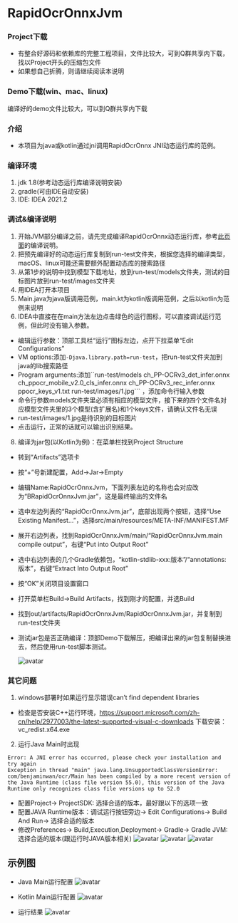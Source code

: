 # RapidOcrOnnxJvm

### Project下载
* 有整合好源码和依赖库的完整工程项目，文件比较大，可到Q群共享内下载，找以Project开头的压缩包文件
* 如果想自己折腾，则请继续阅读本说明

### Demo下载(win、mac、linux)
编译好的demo文件比较大，可以到Q群共享内下载

### 介绍

* 本项目为java或kotlin通过jni调用RapidOcrOnnx JNI动态运行库的范例。

### 编译环境

1. jdk 1.8(参考动态运行库编译说明安装)
2. gradle(可由IDE自动安装)
3. IDE: IDEA 2021.2

### 调试&编译说明

1. 开始JVM部分编译之前，请先完成编译RapidOcrOnnx动态运行库，参考[此页面](https://github.com/RapidAI/RapidOcrOnnx)的编译说明。
2. 把预先编译好的动态运行库复制到run-test文件夹，根据您选择的编译类型，macOS、linux可能还需要额外配置动态库的搜索路径
3. 从第1步的说明中找到模型下载地址，放到run-test/models文件夹，测试的目标图片放到run-test/images文件夹
4. 用IDEA打开本项目
5. Main.java为java版调用范例，main.kt为kotlin版调用范例，之后以kotlin为范例来说明
6. IDEA中直接在在main方法左边点击绿色的运行图标，可以直接调试运行范例，但此时没有输入参数。

* 编辑运行参数：顶部工具栏“运行”图标左边，点开下拉菜单“Edit Configurations”
* VM options:添加```-Djava.library.path=run-test```，把run-test文件夹加到java的lib搜索路径
* Program arguments:添加``run-test/models ch_PP-OCRv3_det_infer.onnx ch_ppocr_mobile_v2.0_cls_infer.onnx ch_PP-OCRv3_rec_infer.onnx ppocr_keys_v1.txt run-test/images/1.jpg```
  ，添加命令行输入参数
* 命令行参数models文件夹里必须有相应的模型文件，接下来的四个文件名对应模型文件夹里的3个模型(含扩展名)和1个keys文件，请确认文件名无误
* run-test/images/1.jpg是待识别的目标图片
* 点击运行，正常的话就可以输出识别结果。

8. 编译为jar包(以Kotlin为例)：在菜单栏找到Project Structure

* 转到“Artifacts”选项卡
* 按“+”号新建配置，Add->Jar->Empty
* 编辑Name:RapidOcrOnnxJvm，下面列表左边的名称也会对应改为“BRapidOcrOnnxJvm.jar”，这是最终输出的文件名
* 选中左边列表的“RapidOcrOnnxJvm.jar”，底部出现两个按钮，选择“Use Existing Manifest...”，选择src/main/resources/META-INF/MANIFEST.MF
* 展开右边列表，找到RapidOcrOnnxJvm/main/“RapidOcrOnnxJvm.main compile output”，右键“Put into Output Root”
* 选中右边列表的几个Gradle依赖包，“kotlin-stdlib-xxx:版本”/“annotations:版本”，右键“Extract Into Output
  Root”
* 按“OK”关闭项目设置窗口
* 打开菜单栏Build->Build Artifacts，找到刚才的配置，并选Build
* 找到out/artifacts/RapidOcrOnnxJvm/RapidOcrOnnxJvm.jar，并复制到run-test文件夹
* 测试jar包是否正确编译：顶部Demo下载解压，把编译出来的jar包复制替换进去，然后使用run-test脚本测试。

  ![avatar](capture/Artifacts.png)

### 其它问题

1. windows部署时如果运行显示错误can’t find dependent libraries

* 检查是否安装C++运行环境，https://support.microsoft.com/zh-cn/help/2977003/the-latest-supported-visual-c-downloads
  下载安装：vc_redist.x64.exe

2. 运行Java Main时出现

```
Error: A JNI error has occurred, please check your installation and try again
Exception in thread "main" java.lang.UnsupportedClassVersionError: com/benjaminwan/ocr/Main has been compiled by a more recent version of the Java Runtime (class file version 55.0), this version of the Java Runtime only recognizes class file versions up to 52.0
```

* 配置Project-> ProjectSDK: 选择合适的版本，最好跟以下的选项一致
* 配置JAVA Runtime版本：调试运行按钮旁边-> Edit Configurations-> Build And Run-> 选择合适的版本
* 修改Preferences-> Build,Execution,Deployment-> Gradle-> Gradle JVM:选择合适的版本(跟运行时JAVA版本相关)
  ![avatar](capture/ProjectStructure.png)
  ![avatar](capture/RunConfigrationJvm.png)
  ![avatar](capture/GradleJvm.png)

## 示例图

* Java Main运行配置
  ![avatar](capture/JavaRunConfiguration.png)

* Kotlin Main运行配置
  ![avatar](capture/KotlinRunConfigration.png)

* 运行结果
  ![avatar](capture/RunResult.png)